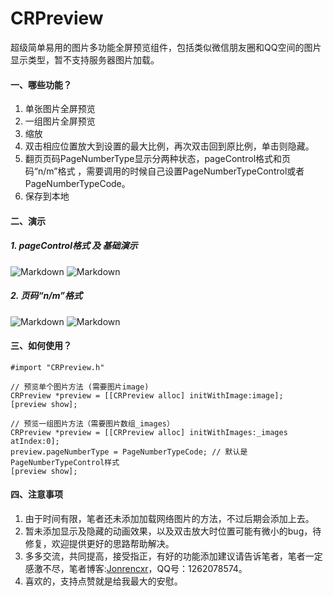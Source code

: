 # CRPreview
超级简单易用的图片多功能全屏预览组件，包括类似微信朋友圈和QQ空间的图片显示类型，暂不支持服务器图片加载。

#### 一、哪些功能？
1. 单张图片全屏预览
2. 一组图片全屏预览
3. 缩放
4. 双击相应位置放大到设置的最大比例，再次双击回到原比例，单击则隐藏。
5. 翻页页码PageNumberType显示分两种状态，pageControl格式和页码“n/m”格式 ，需要调用的时候自己设置PageNumberTypeControl或者PageNumberTypeCode。
6. 保存到本地

#### 二、演示
##### 1. pageControl格式 及 基础演示
![Markdown](http://upload-images.jianshu.io/upload_images/2847515-e98ce405f084bb27.jpg?imageMogr2/auto-orient/strip%7CimageView2/2/w/1240)
![Markdown](http://upload-images.jianshu.io/upload_images/2847515-47e0cc4f993e4616.gif?imageMogr2/auto-orient/strip)
##### 2. 页码“n/m”格式
![Markdown](http://upload-images.jianshu.io/upload_images/2847515-bf7947a38408d537.jpg?imageMogr2/auto-orient/strip%7CimageView2/2/w/1240)
![Markdown](http://upload-images.jianshu.io/upload_images/2847515-d9a53f4a308141a2.gif?imageMogr2/auto-orient/strip)

#### 三、如何使用？
    #import "CRPreview.h"
    
    // 预览单个图片方法 (需要图片image)
    CRPreview *preview = [[CRPreview alloc] initWithImage:image];
    [preview show];
    
    // 预览一组图片方法（需要图片数组_images）
    CRPreview *preview = [[CRPreview alloc] initWithImages:_images atIndex:0];
    preview.pageNumberType = PageNumberTypeCode; // 默认是PageNumberTypeControl样式
    [preview show];

#### 四、注意事项
1. 由于时间有限，笔者还未添加加载网络图片的方法，不过后期会添加上去。
2. 暂未添加显示及隐藏的动画效果，以及双击放大时位置可能有微小的bug，待修复，欢迎提供更好的思路帮助解决。
3. 多多交流，共同提高，接受指正，有好的功能添加建议请告诉笔者，笔者一定感激不尽，笔者博客:[Jonrencxr](http://www.jianshu.com/users/eb0c003c8cc8/latest_articles)，QQ号：1262078574。
4. 喜欢的，支持点赞就是给我最大的安慰。
